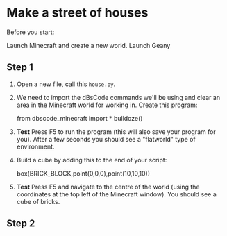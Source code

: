 # Make a street of houses

Before you start:

Launch Minecraft and create a new world.
Launch Geany

## Step 1

1. Open a new file, call this `house.py`.

2. We need to import the dBsCode commands we'll be using and clear an
area in the Minecraft world for working in. Create this program:


    from dbscode_minecraft import *
    bulldoze()


3. **Test** Press F5 to run the program (this will also save your
program for you). After a few seconds you should see a "flatworld" type
of environment.

4. Build a cube by adding this to the end of your script:


     box(BRICK_BLOCK,point(0,0,0),point(10,10,10))


5. **Test** Press F5 and navigate to the centre of the world (using the
coordinates at the top left of the Minecraft window). You should see a
cube of bricks.

## Step 2
